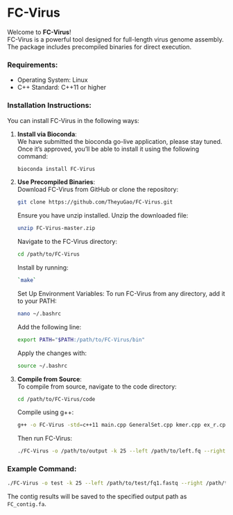 # FC-Virus

Welcome to **FC-Virus**!  
FC-Virus is a powerful tool designed for full-length virus genome assembly. The package includes precompiled binaries for direct execution.

### Requirements:
- Operating System: Linux
- C++ Standard: C++11 or higher

### Installation Instructions:
You can install FC-Virus in the following ways:  
1. **Install via Bioconda**:  
   We have submitted the bioconda go-live application, please stay tuned.
Once it’s approved, you’ll be able to install it using the following command:
    ```bash
   bioconda install FC-Virus
     ```

3. **Use Precompiled Binaries**:  
   Download FC-Virus from GitHub or clone the repository:
    ```bash
   git clone https://github.com/TheyuGao/FC-Virus.git
    ```
   Ensure you have unzip installed. Unzip the downloaded file:
   ```bash
   unzip FC-Virus-master.zip
   ```
   Navigate to the FC-Virus directory:
   ```bash 
   cd /path/to/FC-Virus
   ```
   Install by running:
   ```bash 
   `make`
   ```
   Set Up Environment Variables: To run FC-Virus from any directory, add it to your PATH:
   ```bash 
   nano ~/.bashrc
   ```
   Add the following line:
   ```bash 
   export PATH="$PATH:/path/to/FC-Virus/bin"
   ```
   Apply the changes with:
   ```bash 
   source ~/.bashrc
   ```

5. **Compile from Source**:  
   To compile from source, navigate to the code directory:
   ```bash 
   cd /path/to/FC-Virus/code
   ```
   Compile using g++:
   ```bash 
   g++ -o FC-Virus -std=c++11 main.cpp GeneralSet.cpp kmer.cpp ex_r.cpp ex_l.cpp
   ```
   Then run FC-Virus:
   ```bash 
   ./FC-Virus -o /path/to/output -k 25 --left /path/to/left.fq --right /path/to/right.fq
   ```

### Example Command:
```bash 
./FC-Virus -o test -k 25 --left /path/to/test/fq1.fastq --right /path/to/test/fq2.fastq
```

The contig results will be saved to the specified output path as `FC_contig.fa`.
